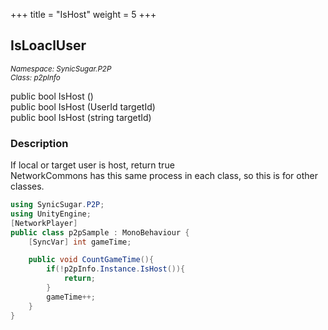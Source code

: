 +++
title = "IsHost"
weight = 5
+++
## IsLoaclUser
<small>*Namespace: SynicSugar.P2P* <br>
*Class: p2pInfo* </small>

public bool IsHost ()<br>
public bool IsHost (UserId targetId) <br>
public bool IsHost (string targetId) <br>

### Description
If local or target user is host, return true<br>
NetworkCommons has this same process in each class, so this is for other classes.


```cs
using SynicSugar.P2P;
using UnityEngine;
[NetworkPlayer]
public class p2pSample : MonoBehaviour {
    [SyncVar] int gameTime;

    public void CountGameTime(){
        if(!p2pInfo.Instance.IsHost()){
            return;
        }
        gameTime++;
    }
}
```